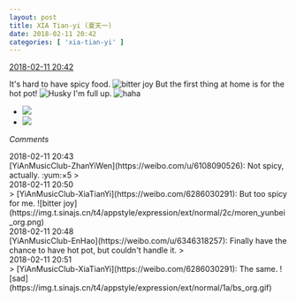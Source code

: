 ```yaml
---
layout: post
title: XIA Tian-yi (夏天一)
date: 2018-02-11 20:42
categories: [ 'xia-tian-yi' ]
---
```


<div class="weibo-info">
  <a href="https://weibo.com/6286030291/G2EUZgmmO">2018-02-11 20:42</a>
</div>

It's hard to have spicy food. ![bitter joy](https://img.t.sinajs.cn/t4/appstyle/expression/ext/normal/2c/moren_yunbei_org.png) But the first thing at home is for the hot pot! ![Husky](https://img.t.sinajs.cn/t4/appstyle/expression/ext/normal/74/moren_hashiqi_org.png) I'm full up. ![haha](https://img.t.sinajs.cn/t4/appstyle/expression/ext/normal/6a/laugh.gif)

<!-- more -->

<ul class="weibo-pic-list-1">
  <li class="weibo-pic">
    <a href="http://wx3.sinaimg.cn/mw690/006RpxDlly1focsi76m7bj31sg2dsx6t.jpg"><img src="http://wx3.sinaimg.cn/thumb150/006RpxDlly1focsi76m7bj31sg2dsx6t.jpg"/></a>
  </li>
  <li class="weibo-pic">
    <a href="http://wx1.sinaimg.cn/mw690/006RpxDlly1focsj25lsvj32c0340qv9.jpg"><img src="http://wx1.sinaimg.cn/thumb150/006RpxDlly1focsj25lsvj32c0340qv9.jpg"/></a>
  </li>
</ul>

*Comments*

<div class="weibo-info">2018-02-11 20:43</div>
[YiAnMusicClub-ZhanYiWen](https://weibo.com/u/6108090526): Not spicy, actually. :yum:×5
> <div class="weibo-info">2018-02-11 20:50</div>
> [YiAnMusicClub-XiaTianYi](https://weibo.com/6286030291): But too spicy for me. ![bitter joy](https://img.t.sinajs.cn/t4/appstyle/expression/ext/normal/2c/moren_yunbei_org.png)

<div class="weibo-info">2018-02-11 20:48</div>
[YiAnMusicClub-EnHao](https://weibo.com/u/6346318257): Finally have the chance to have hot pot, but couldn't handle it.
> <div class="weibo-info">2018-02-11 20:51</div>
> [YiAnMusicClub-XiaTianYi](https://weibo.com/6286030291): The same. ![sad](https://img.t.sinajs.cn/t4/appstyle/expression/ext/normal/1a/bs_org.gif)
